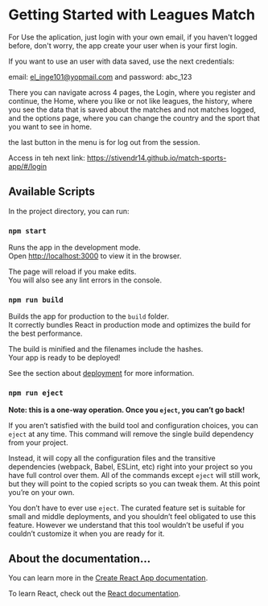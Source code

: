 # Getting Started with Leagues Match

For Use the aplication, just login with your own email, if you haven't logged before, don't worry, the app create your user when is your first login.

If you want to use an user with data saved, use the next credentials: 

email: el_inge101@yopmail.com and password: abc_123


There you can navigate across 4 pages, the Login, where you register and continue, the Home, where you like or not like leagues, the history, where you see the data that is saved about the matches and not matches logged, and the options page, where you can change the country and the sport that you want to see in home.

the last button in the menu is for log out from the session.

Access in teh next link: https://stivendr14.github.io/match-sports-app/#/login

## Available Scripts

In the project directory, you can run:

### `npm start`

Runs the app in the development mode.\
Open [http://localhost:3000](http://localhost:3000) to view it in the browser.

The page will reload if you make edits.\
You will also see any lint errors in the console.


### `npm run build`

Builds the app for production to the `build` folder.\
It correctly bundles React in production mode and optimizes the build for the best performance.

The build is minified and the filenames include the hashes.\
Your app is ready to be deployed!

See the section about [deployment](https://facebook.github.io/create-react-app/docs/deployment) for more information.

### `npm run eject`

**Note: this is a one-way operation. Once you `eject`, you can’t go back!**

If you aren’t satisfied with the build tool and configuration choices, you can `eject` at any time. This command will remove the single build dependency from your project.

Instead, it will copy all the configuration files and the transitive dependencies (webpack, Babel, ESLint, etc) right into your project so you have full control over them. All of the commands except `eject` will still work, but they will point to the copied scripts so you can tweak them. At this point you’re on your own.

You don’t have to ever use `eject`. The curated feature set is suitable for small and middle deployments, and you shouldn’t feel obligated to use this feature. However we understand that this tool wouldn’t be useful if you couldn’t customize it when you are ready for it.

## About the documentation...

You can learn more in the [Create React App documentation](https://facebook.github.io/create-react-app/docs/getting-started).

To learn React, check out the [React documentation](https://reactjs.org/).
